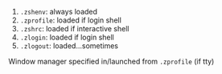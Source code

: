 1. `.zshenv`: always loaded
2. `.zprofile`: loaded if login shell
3. `.zshrc`: loaded if interactive shell
4. `.zlogin`: loaded if login shell
5. `.zlogout`: loaded...sometimes

Window manager specified in/launched from `.zprofile` (if tty)
